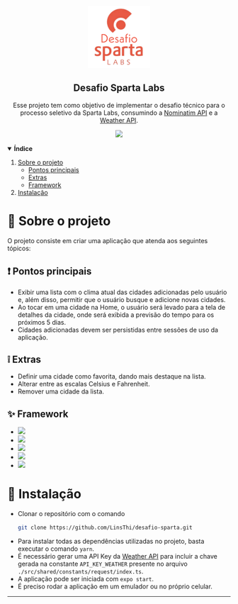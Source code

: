 <br />
<p align="center">
  <a href="https://www.spartalabs.com.br">
    <img alt="desafio-sparta" title="desafio-sparta" src="assetsREADME/desafio-sparta-icon.png" height="140px"/>
  </a>
  <h2 align="center">
    <strong>
      Desafio Sparta Labs
    </strong>
  </h2>

  <p align="center">
    Esse projeto tem como objetivo de implementar o desafio técnico para o processo seletivo da Sparta Labs, consumindo a <a href="https://nominatim.org/">Nominatim API</a> e a <a href="https://openweathermap.org/api">Weather API</a>.
  </p>
</p>

<p align="center"><img src="assetsREADME/full-app.gif" width="200px" /></p>

<details open="open">
  <summary>
    <strong>
      Índice
    </strong>
  </summary>
  <ol>
    <li>
      <a href="#-sobre-o-projeto">Sobre o projeto</a>
      <ul>
        <li><a href="#-pontos-principais">Pontos principais</a></li>
      </ul>
      <ul>
        <li><a href="#-extras">Extras</a></li>
      </ul>
      <ul>
        <li><a href="#-framework">Framework</a></li>
      </ul>
    </li>
    <li><a href="#-instalação">Instalação</a></li>
  </ol>
</details>

# 💭 Sobre o projeto

O projeto consiste em criar uma aplicação que atenda aos seguintes tópicos:

## ❗ Pontos principais

- Exibir uma lista com o clima atual das cidades adicionadas pelo usuário e, além disso, permitir que o usuário busque e adicione novas cidades.
- Ao tocar em uma cidade na Home, o usuário será levado para a tela de detalhes da cidade, onde será exibida a previsão do tempo para os próximos 5 dias.
- Cidades adicionadas devem ser persistidas entre sessões de uso da aplicação.

## ❕ Extras

- Definir uma cidade como favorita, dando mais destaque na lista.
- Alterar entre as escalas Celsius e Fahrenheit.
- Remover uma cidade da lista.

## ✨ Framework

- <a href="https://expo.io"><img src="https://img.shields.io/badge/Expo-1B1F23?style=for-the-badge&logo=expo&logoColor=white"/></a>
- <a href="https://www.typescriptlang.org"><img src="https://img.shields.io/badge/TypeScript-007ACC?style=for-the-badge&logo=typescript&logoColor=white"/></a>
- <a href="https://reactnative.dev"><img src="https://img.shields.io/badge/React_Native-20232A?style=for-the-badge&logo=react&logoColor=61DAFB"/></a>
- <a href="https://yarnpkg.com"><img src="https://img.shields.io/badge/Yarn-2C8EBB?style=for-the-badge&logo=yarn&logoColor=white"/></a>
- <a href="https://styled-components.com"><img src="https://img.shields.io/badge/styled--components-DB7093?style=for-the-badge&logo=styled-components&logoColor=white"/></a>

# 📲 Instalação

- Clonar o repositório com o comando
  ```sh
  git clone https://github.com/LinsThi/desafio-sparta.git
  ```
- Para instalar todas as dependências utilizadas no projeto, basta executar o comando `yarn`.
- É necessário gerar uma API Key da [Weather API](https://openweathermap.org/api) para incluir a chave gerada na constante `API_KEY_WEATHER` presente no arquivo `./src/shared/constants/request/index.ts`.
- A aplicação pode ser iniciada com `expo start`.
- É preciso rodar a aplicação em um emulador ou no próprio celular.

---
